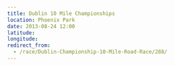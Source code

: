 ```yaml
---
title: Dublin 10 Mile Championships
location: Phoenix Park
date: 2013-08-24 12:00
latitude:
longitude:
redirect_from:
  - /race/Dublin-Championship-10-Mile-Road-Race/288/
---
```


